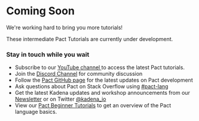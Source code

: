 # Coming Soon

We're working hard to bring you more tutorials!

These intermediate Pact Tutorials are currently under development.

### **Stay in touch while you wait**

* Subscribe to our <a href="https://www.youtube.com/channel/UCB6-MaxD2hlcGLL70ukHotA" target="_blank">YouTube channel </a> to access the latest Pact tutorials.
* Join the <a href="http://discord.io/kadena" target="_blank">Discord Channel</a> for community discussion
* Follow the <a href="https://github.com/kadena-io/pact " target="_blank">Pact GitHub page</a> for the latest updates on Pact development
* Ask questions about Pact on Stack Overflow using <a href="https://stackoverflow.com/search?q=pact-lang" target="_blank">#pact-lang</a>
* Get the latest Kadena updates and workshop announcements from our <a href="https://kadena.io/newsletter" target="_blank">Newsletter</a> or on Twitter  <a href="https://twitter.com/kadena_io" target="_blank">@kadena_io</a>
* View our <a href="./beginner/welcome-to-pact.html" target="_blank">Pact Beginner Tutorials</a> to get an overview of the Pact language basics.



